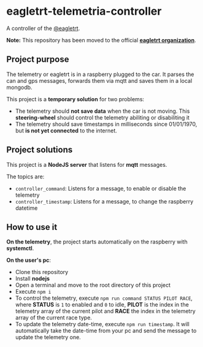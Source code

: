 # eagletrt-telemetria-controller

A controller of the [@eagletrt](https://www.github.com/eagletrt).

**Note:** This repository has been moved to the official **[eagletrt organization](https://www.github.com/eagletrt/eagletrt-telemetria-controller)**.

## Project purpose

The telemetry or eagletrt is in a raspberry plugged to the car. It parses the can and gps messages, 
forwards them via mqtt and saves them in a local mongodb. 

This project is a **temporary solution** for two problems:

* The telemetry should **not save data** when the car is not moving. This **steering-wheel** should control the telemetry abiliting or disabiliting it
* The telemetry should save timestamps in milliseconds since 01/01/1970, but **is not yet connected** to the internet.

## Project solutions

This project is a **NodeJS server** that listens for **mqtt** messages.

The topics are:

* `controller_command`: Listens for a message, to enable or disable the telemetry
* `controller_timestamp`: Listens for a message, to change the raspberry datetime

## How to use it

**On the telemetry**, the project starts automatically on the raspberry with **systemctl**.

**On the user's pc**:

* Clone this repository
* Install __nodejs__
* Open a terminal and move to the root directory of this project
* Execute `npm i`
* To control the telemetry, execute `npm run command STATUS PILOT RACE`, where __STATUS__ is `1` to enabled and `0` to idle, __PILOT__ is the index in the telemetry array of the current pilot and __RACE__ the index in the telemetry array of the current race type.
* To update the telemetry date-time, execute `npm run timestamp`. It will automatically take the date-time from your pc and send the message to update the telemetry one.
